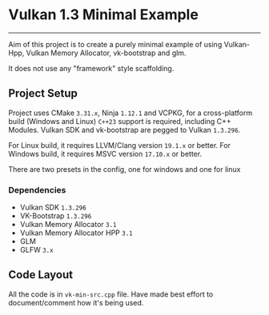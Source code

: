 # Vulkan 1.3 Minimal Example
---

Aim of this project is to create a purely minimal example of using Vulkan-Hpp, Vulkan Memory Allocator,
vk-bootstrap and glm.

It does not use any "framework" style scaffolding.

## Project Setup
Project uses CMake `3.31.x`, Ninja `1.12.1` and VCPKG, for a cross-platform build (Windows and Linux)
`C++23` support is required, including C++ Modules.
Vulkan SDK and vk-bootstrap are pegged to Vulkan `1.3.296`.

For Linux build, it requires LLVM/Clang version `19.1.x` or better.
For Windows build, it requires MSVC version `17.10.x` or better.

There are two presets in the config, one for windows and one for linux

### Dependencies
- Vulkan SDK `1.3.296`
- VK-Bootstrap `1.3.296`
- Vulkan Memory Allocator `3.1`
- Vulkan Memory Allocator HPP `3.1`
- GLM
- GLFW `3.x`

## Code Layout
All the code is in `vk-min-src.cpp` file. 
Have made best effort to document/comment how it's being used.